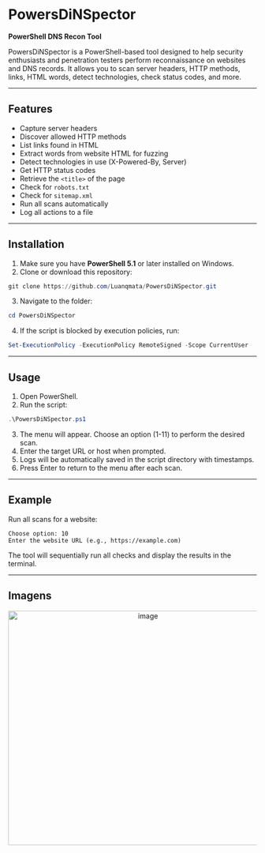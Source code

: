 # PowersDiNSpector

**PowerShell DNS Recon Tool**

PowersDiNSpector is a PowerShell-based tool designed to help security enthusiasts and penetration testers perform reconnaissance on websites and DNS records. It allows you to scan server headers, HTTP methods, links, HTML words, detect technologies, check status codes, and more.

---

## Features

* Capture server headers
* Discover allowed HTTP methods
* List links found in HTML
* Extract words from website HTML for fuzzing
* Detect technologies in use (X-Powered-By, Server)
* Get HTTP status codes
* Retrieve the `<title>` of the page
* Check for `robots.txt`
* Check for `sitemap.xml`
* Run all scans automatically
* Log all actions to a file

---

## Installation

1. Make sure you have **PowerShell 5.1** or later installed on Windows.
2. Clone or download this repository:

```powershell
git clone https://github.com/Luanqmata/PowersDiNSpector.git
```

3. Navigate to the folder:

```powershell
cd PowersDiNSpector
```

4. If the script is blocked by execution policies, run:

```powershell
Set-ExecutionPolicy -ExecutionPolicy RemoteSigned -Scope CurrentUser
```

---

## Usage

1. Open PowerShell.
2. Run the script:

```powershell
.\PowersDiNSpector.ps1
```

3. The menu will appear. Choose an option (1-11) to perform the desired scan.
4. Enter the target URL or host when prompted.
5. Logs will be automatically saved in the script directory with timestamps.
6. Press Enter to return to the menu after each scan.

---

## Example

Run all scans for a website:

```
Choose option: 10
Enter the website URL (e.g., https://example.com)
```

The tool will sequentially run all checks and display the results in the terminal.

---
## Imagens
<p align="center">
  <img width="551" height="475" alt="image" src="https://github.com/user-attachments/assets/edd8a3e0-3936-4c03-99a9-a0250d426eb8" />
</p>
